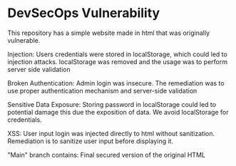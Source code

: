 
# DevSecOps Vulnerability

This repository has a simple website made in html that was originally vulnerable.


Injection: Users credentials were stored in localStorage, which could led to injection attacks. localStorage was removed and the usage was to perform server side validation

Broken Authentication: Admin login was insecure. The remediation was to use proper authentication mechanism and server-side validation

Sensitive Data Exposure: Storing password in localStorage could led to potential damage this due the exposition of data. We avoid localStorage for credentials.

XSS: User input login was injected directly to html without sanitization. Remediation is to sanitize user input before displaying it.

"Main" branch contains: Final secured version of the original HTML

